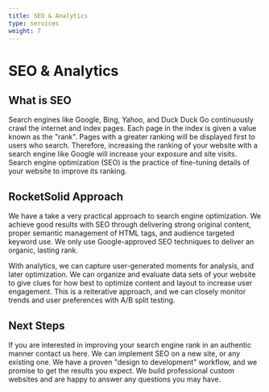 ```yaml
---
title: SEO & Analytics
type: services
weight: 7
---
```


# SEO & Analytics

## What is SEO

Search engines like Google, Bing, Yahoo, and Duck Duck Go continuously crawl the internet and index pages. Each page in the index is given a value known as the "rank". Pages with a greater ranking will be displayed first to users who search. Therefore, increasing the ranking of your website with a search engine like Google will increase your exposure and site visits. Search engine optimization (SEO) is the practice of fine-tuning details of your website to improve its ranking.

## RocketSolid Approach

We have a take a very practical approach to search engine optimization. We achieve good results with SEO through delivering strong original content, proper semantic management of HTML tags, and audience targeted keyword use. We only use Google-approved SEO techniques to deliver an organic, lasting rank.

With analytics, we can capture user-generated moments for analysis, and later optimization. We can organize and evaluate data sets of your website to give clues for how best to optimize content and layout to increase user engagement. This is a reiterative approach, and we can closely monitor trends and user preferences with A/B split testing.

## Next Steps

If you are interested in improving your search engine rank in an authentic manner contact us here. We can implement SEO on a new site, or any existing one. We have a proven "design to development" workflow, and we promise to get the results you expect. We build professional custom websites and are happy to answer any questions you may have.

